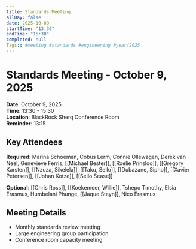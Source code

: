 ```yaml
---
title: Standards Meeting
allDay: false
date: 2025-10-09
startTime: "13:30"
endTime: "15:30"
completed: null
Tags:: #meeting #standards #engineering #year/2025
---
```


# Standards Meeting - October 9, 2025

**Date**: October 9, 2025  
**Time**: 13:30 - 15:30  
**Location**: BlackRock Sherq Conference Room  
**Reminder**: 13:15

## Key Attendees
**Required**: Marina Schoeman, Cobus Lerm, Connie Ollewagen, Derek van Neel, Genevieve Ferris, [[Michael Bester]], [[Roelie Prinsloo]], [[Gregory Karsten]], [[Nzuza, Sikelela]], [[Taku, Sello]], [[Dubazane, Sipho]], [[Xavier Petersen]], [[Johan Kotze]], [[Sello Sease]]

**Optional**: [[Chris Ross]], [[Koekemoer, Willie]], Tshepo Timothy, Elsia Erasmus, Humbelani Phunge, [[Jaque Steyn]], Nico Erasmus

## Meeting Details
- Monthly standards review meeting
- Large engineering group participation
- Conference room capacity meeting